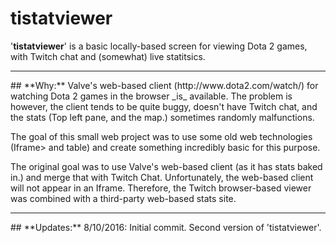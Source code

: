 # tistatviewer
'**tistatviewer**' is a basic locally-based screen for viewing Dota 2 games, with Twitch chat and (somewhat) live statitsics.

<hr />
## **Why:**
Valve's web-based client (http://www.dota2.com/watch/) for watching Dota 2 games in the browser _is_ available. The problem is however, the client tends to be quite buggy, doesn't have Twitch chat, and the stats (Top left pane, and the map.) sometimes randomly malfunctions. 

The goal of this small web project was to use some old web technologies (Iframe> and table) and create something incredibly basic for this purpose. 

The original goal was to use Valve's web-based client (as it has stats baked in.) and merge that with Twitch Chat. Unfortunately, the web-based client will not appear in an Iframe. Therefore, the Twitch browser-based viewer was combined with a third-party web-based stats site.

<hr /> 
## **Updates:**
8/10/2016: Initial commit. Second version of 'tistatviewer'.

